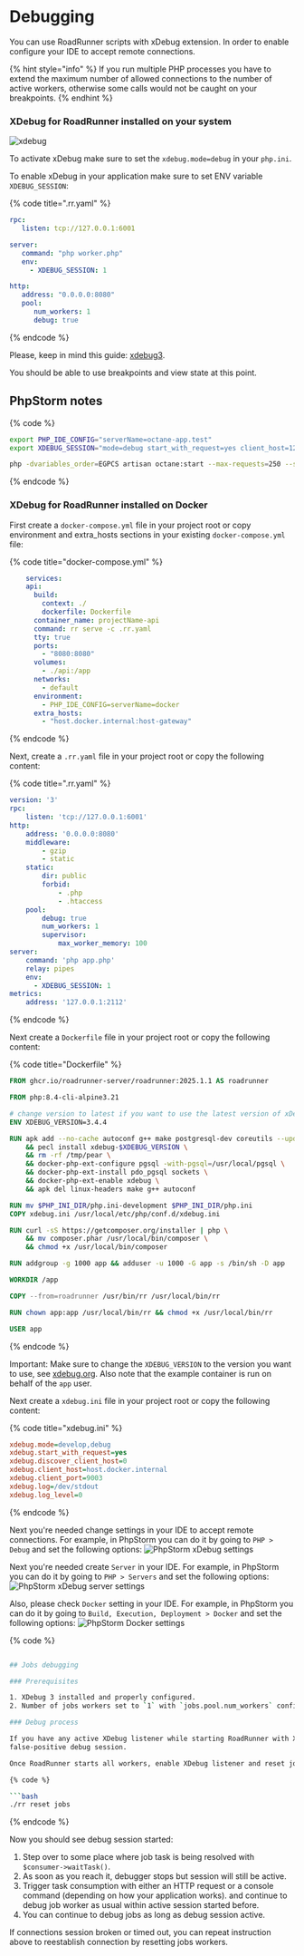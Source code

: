 # Debugging

You can use RoadRunner scripts with xDebug extension. In order to enable configure your IDE to accept remote connections.

{% hint style="info" %}
If you run multiple PHP processes you have to extend the maximum number of allowed connections to the number of
active workers, otherwise some calls would not be caught on your breakpoints.
{% endhint %}

### XDebug for RoadRunner installed on your system

![xdebug](https://user-images.githubusercontent.com/796136/46493729-c767b400-c819-11e8-9110-505a256994b0.png)

To activate xDebug make sure to set the `xdebug.mode=debug` in your `php.ini`.

To enable xDebug in your application make sure to set ENV variable `XDEBUG_SESSION`:

{% code title=".rr.yaml" %}

```yaml
rpc:
   listen: tcp://127.0.0.1:6001

server:
   command: "php worker.php"
   env:
     - XDEBUG_SESSION: 1

http:
   address: "0.0.0.0:8080"
   pool:
      num_workers: 1
      debug: true
```

{% endcode %}

Please, keep in mind this guide: [xdebug3](https://xdebug.org/docs/upgrade_guide).  

You should be able to use breakpoints and view state at this point.

## PhpStorm notes

{% code %}

```bash
export PHP_IDE_CONFIG="serverName=octane-app.test"
export XDEBUG_SESSION="mode=debug start_with_request=yes client_host=127.0.0.1 client_port=9003 idekey=PHPSTORM"

php -dvariables_order=EGPCS artisan octane:start --max-requests=250 --server=roadrunner --port=8000 --rpc-port=6001 --watch --workers=1
```

{% endcode %}

### XDebug for RoadRunner installed on Docker

First create a `docker-compose.yml` file in your project root or copy environment and extra_hosts sections in your existing `docker-compose.yml` file:

{% code title="docker-compose.yml" %}

```yml
    services:
    api:
      build:
        context: ./
        dockerfile: Dockerfile
      container_name: projectName-api
      command: rr serve -c .rr.yaml
      tty: true
      ports:
        - "8080:8080"
      volumes:
        - ./api:/app
      networks:
        - default
      environment:
        - PHP_IDE_CONFIG=serverName=docker
      extra_hosts:
        - "host.docker.internal:host-gateway"
```

{% endcode %}

Next, create a `.rr.yaml` file in your project root or copy the following content:

{% code title=".rr.yaml" %}

```yaml
version: '3'
rpc:
    listen: 'tcp://127.0.0.1:6001'
http:
    address: '0.0.0.0:8080'
    middleware:
        - gzip
        - static
    static:
        dir: public
        forbid:
            - .php
            - .htaccess
    pool:
        debug: true
        num_workers: 1
        supervisor:
            max_worker_memory: 100
server:
    command: 'php app.php'
    relay: pipes
    env:
      - XDEBUG_SESSION: 1
metrics:
    address: '127.0.0.1:2112'
```

{% endcode %}

Next create a `Dockerfile` file in your project root or copy the following content:

{% code title="Dockerfile" %}

```dockerfile
FROM ghcr.io/roadrunner-server/roadrunner:2025.1.1 AS roadrunner

FROM php:8.4-cli-alpine3.21

# change version to latest if you want to use the latest version of xDebug, see https://xdebug.org
ENV XDEBUG_VERSION=3.4.4

RUN apk add --no-cache autoconf g++ make postgresql-dev coreutils --update linux-headers \
    && pecl install xdebug-$XDEBUG_VERSION \
    && rm -rf /tmp/pear \
    && docker-php-ext-configure pgsql -with-pgsql=/usr/local/pgsql \
    && docker-php-ext-install pdo_pgsql sockets \
    && docker-php-ext-enable xdebug \
    && apk del linux-headers make g++ autoconf

RUN mv $PHP_INI_DIR/php.ini-development $PHP_INI_DIR/php.ini
COPY xdebug.ini /usr/local/etc/php/conf.d/xdebug.ini

RUN curl -sS https://getcomposer.org/installer | php \
    && mv composer.phar /usr/local/bin/composer \
    && chmod +x /usr/local/bin/composer

RUN addgroup -g 1000 app && adduser -u 1000 -G app -s /bin/sh -D app

WORKDIR /app

COPY --from=roadrunner /usr/bin/rr /usr/local/bin/rr

RUN chown app:app /usr/local/bin/rr && chmod +x /usr/local/bin/rr

USER app
```

{% endcode %}

Important: Make sure to change the `XDEBUG_VERSION` to the version you want to use, see [xdebug.org](https://xdebug.org/docs/install). Also note that the example container is run on behalf of the `app` user.

Next create a `xdebug.ini` file in your project root or copy the following content:

{% code title="xdebug.ini" %}

```ini
xdebug.mode=develop,debug
xdebug.start_with_request=yes
xdebug.discover_client_host=0
xdebug.client_host=host.docker.internal
xdebug.client_port=9003
xdebug.log=/dev/stdout
xdebug.log_level=0
```

{% endcode %}

Next you're needed change settings in your IDE to accept remote connections. For example, in PhpStorm you can do it by going to `PHP > Debug` and set the following options:
![PhpStorm xDebug settings](https://raw.githubusercontent.com/lobanovkirill/roadrunner-docs/442d06de35c41f30a5249bb087204cf60beec971/Screenshot%20from%202025-06-29%2021-42-36.png)

Next you're needed create `Server` in your IDE. For example, in PhpStorm you can do it by going to `PHP > Servers` and set the following options:
![PhpStorm xDebug server settings](https://raw.githubusercontent.com/lobanovkirill/roadrunner-docs/442d06de35c41f30a5249bb087204cf60beec971/Screenshot%20from%202025-06-29%2021-42-26.png)

Also, please check `Docker` setting in your IDE. For example, in PhpStorm you can do it by going to `Build, Execution, Deployment > Docker` and set the following options:
![PhpStorm Docker settings](https://raw.githubusercontent.com/lobanovkirill/roadrunner-docs/442d06de35c41f30a5249bb087204cf60beec971/Screenshot%20from%202025-06-29%2021-43-03.png)

{% code %}

```bash

## Jobs debugging

### Prerequisites

1. XDebug 3 installed and properly configured.
2. Number of jobs workers set to `1` with `jobs.pool.num_workers` configuration option in `.rr.yaml`.

### Debug process

If you have any active XDebug listener while starting RoadRunner with XDebug enabled — disable it. This will prevent
false-positive debug session.

Once RoadRunner starts all workers, enable XDebug listener and reset jobs workers with:

{% code %}

```bash
./rr reset jobs
```

{% endcode %}

Now you should see debug session started:

1. Step over to some place where job task is being resolved with `$consumer->waitTask()`.
2. As soon as you reach it, debugger stops but session will still be active.
3. Trigger task consumption with either an HTTP request or a console command (depending on how your application works).
and continue to debug job worker as usual within active session started before.
4. You can continue to debug jobs as long as debug session active.

If connections session broken or timed out, you can repeat instruction above to reestablish connection by resetting jobs workers.
